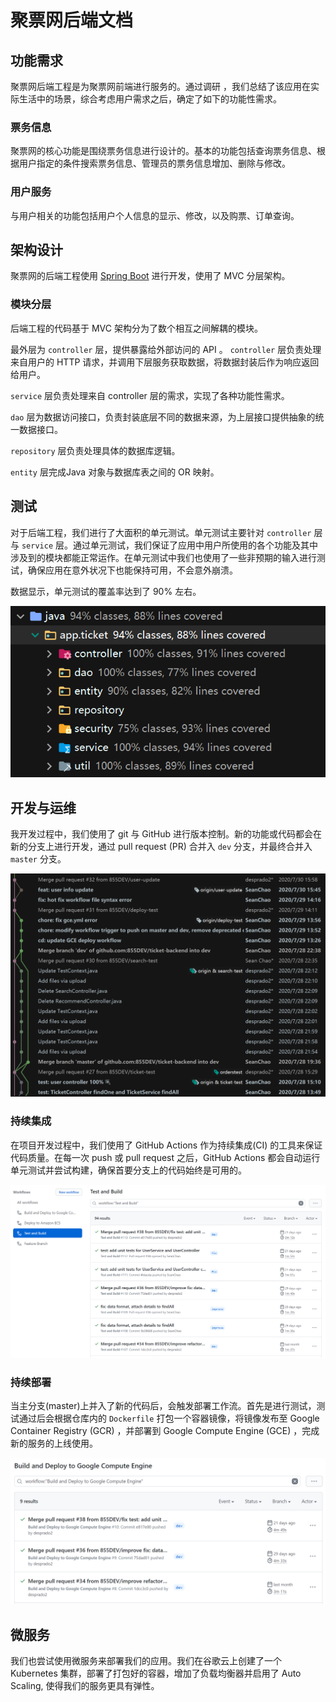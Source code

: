 # 聚票网后端文档

## 功能需求

聚票网后端工程是为聚票网前端进行服务的。通过调研 ，我们总结了该应用在实际生活中的场景，综合考虑用户需求之后，确定了如下的功能性需求。

### 票务信息

聚票网的核心功能是围绕票务信息进行设计的。基本的功能包括查询票务信息、根据用户指定的条件搜索票务信息、管理员的票务信息增加、删除与修改。

### 用户服务

与用户相关的功能包括用户个人信息的显示、修改，以及购票、订单查询。

## 架构设计

聚票网的后端工程使用 [Spring Boot](https://spring.io/projects/spring-boot) 进行开发，使用了 MVC 分层架构。

### 模块分层

后端工程的代码基于 MVC 架构分为了数个相互之间解耦的模块。

最外层为 `controller` 层，提供暴露给外部访问的 API 。 `controller` 层负责处理来自用户的 HTTP 请求，并调用下层服务获取数据，将数据封装后作为响应返回给用户。

`service` 层负责处理来自 controller 层的需求，实现了各种功能性需求。

`dao` 层为数据访问接口，负责封装底层不同的数据来源，为上层接口提供抽象的统一数据接口。

`repository` 层负责处理具体的数据库逻辑。

`entity` 层完成Java 对象与数据库表之间的 OR 映射。

## 测试

对于后端工程，我们进行了大面积的单元测试。单元测试主要针对 `controller` 层与 `service` 层。通过单元测试，我们保证了应用中用户所使用的各个功能及其中涉及到的模块都能正常运作。在单元测试中我们也使用了一些非预期的输入进行测试，确保应用在意外状况下也能保持可用，不会意外崩溃。

数据显示，单元测试的覆盖率达到了 90% 左右。

![Test Coverage](assets/test.png)

## 开发与运维

我开发过程中，我们使用了 git 与 GitHub 进行版本控制。新的功能或代码都会在新的分支上进行开发，通过 pull request (PR) 合并入 `dev` 分支，并最终合并入 `master` 分支。

![branches](assets/branches.png)

### 持续集成

在项目开发过程中，我们使用了 GitHub Actions 作为持续集成(CI) 的工具来保证代码质量。在每一次 push 或 pull request 之后，GitHub Actions  都会自动运行单元测试并尝试构建，确保首要分支上的代码始终是可用的。

![CI](assets/ci.png)

### 持续部署

当主分支(master)上并入了新的代码后，会触发部署工作流。首先是进行测试，测试通过后会根据仓库内的 `Dockerfile` 打包一个容器镜像，将镜像发布至 Google Container Registry (GCR) ，并部署到 Google Compute Engine (GCE) ，完成新的服务的上线使用。

![CD](assets/cd.png)

## 微服务

我们也尝试使用微服务来部署我们的应用。我们在谷歌云上创建了一个 Kubernetes 集群，部署了打包好的容器，增加了负载均衡器并启用了 Auto Scaling, 使得我们的服务更具有弹性。

